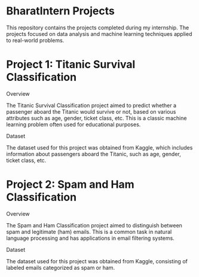 # BharatIntern Projects
This repository contains the projects completed during my internship. The projects focused on data analysis and machine learning techniques applied to real-world problems.

# Project 1: Titanic Survival Classification

Overview

The Titanic Survival Classification project aimed to predict whether a passenger aboard the Titanic would survive or not, based on various attributes such as age, gender, ticket class, etc. This is a classic machine learning problem often used for educational purposes.

Dataset

The dataset used for this project was obtained from Kaggle, which includes information about passengers aboard the Titanic, such as age, gender, ticket class, etc.

# Project 2: Spam and Ham Classification

Overview

The Spam and Ham Classification project aimed to distinguish between spam and legitimate (ham) emails. This is a common task in natural language processing and has applications in email filtering systems.

Dataset

The dataset used for this project was obtained from Kaggle, consisting of labeled emails categorized as spam or ham.
